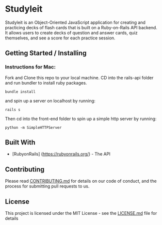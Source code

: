 # Studyleit 

Studyleit is an Object-Oriented JavaScript application for creating and practicing decks of flash cards that is built on a Ruby-on-Rails API backend. It allows users to create decks of question and answer cards, quiz themselves, and see a score for each practice session.

## Getting Started / Installing

### Instructions for Mac:

Fork and Clone this repo to your local machine. CD into the rails-api folder and run bundler to install ruby packages.

```
bundle install
```

and spin up a server on localhost by running:

```
rails s
```

Then cd into the front-end folder to spin up a simple http server by running:

```
python -m SimpleHTTPServer
```

## Built With

* [RubyonRails] (https://rubyonrails.org/) - The API

## Contributing

Please read [CONTRIBUTING.md](https://gist.github.com/PurpleBooth/b24679402957c63ec426) for details on our code of conduct, and the process for submitting pull requests to us.

## License

This project is licensed under the MIT License - see the [LICENSE.md](LICENSE.md) file for details
